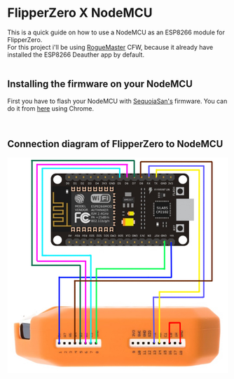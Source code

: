# FlipperZero X NodeMCU

This is a quick guide on how to use a NodeMCU as an ESP8266 module for FlipperZero. <br/>
For this project i'll be using [RogueMaster](https://github.com/RogueMaster/flipperzero-firmware-wPlugins) CFW, because it already have installed the ESP8266 Deauther app by default.
<br/>
<br/>

## Installing the firmware on your NodeMCU

First you have to flash your NodeMCU with [SequoiaSan's](https://github.com/SequoiaSan) firmware. You can do it from [here](https://sequoiasan.github.io/FlipperZero-Wifi-ESP8266-Deauther-Module/) using Chrome.

<br/>

## Connection diagram of FlipperZero to NodeMCU

![Connection Diagram](./pics/flipperzeronodemcudiagram.jpg "Diagram")
